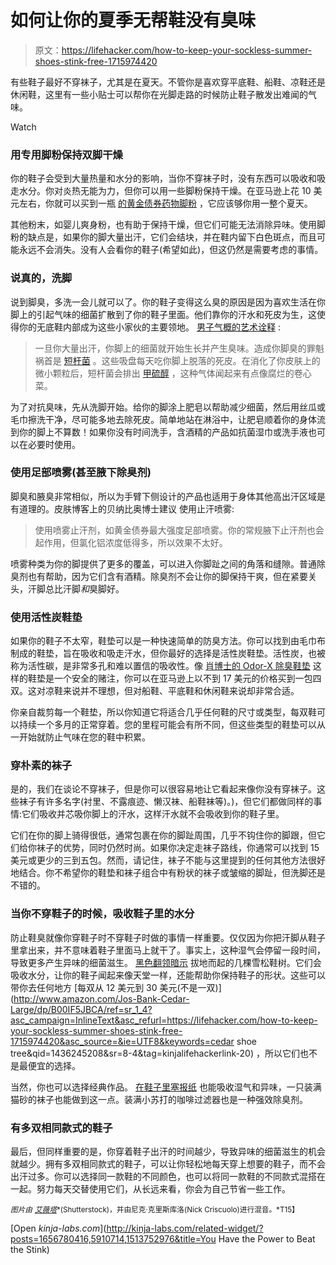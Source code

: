 # 如何让你的夏季无帮鞋没有臭味

> 原文：<https://lifehacker.com/how-to-keep-your-sockless-summer-shoes-stink-free-1715974420>

有些鞋子最好不穿袜子，尤其是在夏天。不管你是喜欢穿平底鞋、船鞋、凉鞋还是休闲鞋，这里有一些小贴士可以帮你在光脚走路的时候防止鞋子散发出难闻的气味。

Watch

### **用专用脚粉保持双脚干燥**

你的鞋子会受到大量热量和水分的影响，当你不穿袜子时，没有东西可以吸收和吸走水分。你对炎热无能为力，但你可以用一些脚粉保持干燥。在亚马逊上花 10 美元左右，你就可以买到一瓶 [的黄金债券药物脚粉](http://www.amazon.com/Gold-Bond-Medicated-Foot-Powder/dp/B000GCKC96/?asc_campaign=InlineText&asc_refurl=https://lifehacker.com/how-to-keep-your-sockless-summer-shoes-stink-free-1715974420&asc_source=&tag=kinjalifehackerlink-20) ，它应该够你用一整个夏天。

其他粉末，如婴儿爽身粉，也有助于保持干燥，但它们可能无法消除异味。使用脚粉的缺点是，如果你的脚大量出汗，它们会结块，并在鞋内留下白色斑点，而且可能永远不会消失。没有人会看你的鞋子(希望如此)，但这仍然是需要考虑的事情。

### 说真的，洗脚

说到脚臭，多洗一会儿就可以了。你的鞋子变得这么臭的原因是因为喜欢生活在你脚上的引起气味的细菌扩散到了你的鞋子里面。他们靠你的汗水和死皮为生，这使得你的无底鞋内部成为这些小家伙的主要领地。 [男子气概的艺术诠释](http://www.artofmanliness.com/2010/06/17/going-sockless-in-the-summer/) :

> 一旦你大量出汗，你脚上的细菌就开始生长并产生臭味。造成你脚臭的罪魁祸首是 [短杆菌](https://en.wikipedia.org/wiki/Brevibacterium) 。这些吸盘每天吃你脚上脱落的死皮。在消化了你皮肤上的微小颗粒后，短杆菌会排出 [甲硫醇](https://en.wikipedia.org/wiki/Methanethiol) ，这种气体闻起来有点像腐烂的卷心菜。

为了对抗臭味，先从洗脚开始。给你的脚涂上肥皂以帮助减少细菌，然后用丝瓜或毛巾擦洗干净，尽可能多地去除死皮。简单地站在淋浴中，让肥皂顺着你的身体流到你的脚上不算数！如果你没有时间洗手，含酒精的产品如抗菌湿巾或洗手液也可以在必要时使用。

### 使用足部喷雾(甚至腋下除臭剂)

脚臭和腋臭非常相似，所以为手臂下侧设计的产品也适用于身体其他高出汗区域是有道理的。皮肤博客上的贝纳比奥博士建议 使用止汗喷雾:

> 使用喷雾止汗剂，如黄金债券最大强度足部喷雾。你的常规腋下止汗剂也会起作用，但氯化铝浓度低得多，所以效果不太好。

喷雾种类为你的脚提供了更多的覆盖，可以进入你脚趾之间的角落和缝隙。普通除臭剂也有帮助，因为它们含有酒精。除臭剂不会让你的脚保持干爽，但在紧要关头，汗脚总比汗脚*和*臭脚好。

### 使用活性炭鞋垫

如果你的鞋子不太窄，鞋垫可以是一种快速简单的防臭方法。你可以找到由毛巾布制成的鞋垫，旨在吸收和吸走汗水，但你最好的选择是活性炭鞋垫。活性炭，也被称为活性碳，是非常多孔和难以置信的吸收性。像 [肖博士的 Odor-X 除臭鞋垫](http://www.amazon.com/Dr-Scholls-Fighting-Insoles-Packages/dp/B001EPQ9IM/?asc_campaign=InlineText&asc_refurl=https://lifehacker.com/how-to-keep-your-sockless-summer-shoes-stink-free-1715974420&asc_source=&tag=kinjalifehackerlink-20) 这样的鞋垫是一个安全的赌注，你可以在亚马逊上以不到 17 美元的价格买到一包四双。这对凉鞋来说并不理想，但对船鞋、平底鞋和休闲鞋来说却非常合适。

你亲自裁剪每一个鞋垫，所以你知道它将适合几乎任何鞋的尺寸或类型，每双鞋可以持续一个多月的正常穿着。您的里程可能会有所不同，但这些类型的鞋垫可以从一开始就防止气味在您的鞋中积累。

### 穿朴素的袜子

是的，我们在谈论不穿袜子，但是你可以很容易地让它看起来像你没有穿袜子。这些袜子有许多名字(衬里、不露痕迹、懒汉袜、船鞋袜等)。)，但它们都做同样的事情:它们吸收并芯吸你脚上的汗水，这样汗水就不会吸收到你的鞋子里。

它们在你的脚上骑得很低，通常包裹在你的脚趾周围，几乎不钩住你的脚跟，但它们给你袜子的优势，同时仍然时尚。如果你决定走袜子路线，你通常可以找到 15 美元或更少的三到五包。然而，请记住，袜子不能与这里提到的任何其他方法很好地结合。你不希望你的鞋垫和袜子组合中有粉状的袜子或皱缩的脚趾，但洗脚还是不错的。

### 当你不穿鞋子的时候，吸收鞋子里的水分

防止鞋臭就像你穿鞋子时不穿鞋子时做的事情一样重要。仅仅因为你把汗脚从鞋子里拿出来，并不意味着鞋子里面马上就干了。事实上，这种湿气会停留一段时间，导致更多产生异味的细菌滋生。 [黑色翻领暗示](http://www.blacklapel.com/thecompass/going-sockless-6-ways-to-avoid-the-stink/) 拔地而起的几棵雪松鞋树。它们会吸收水分，让你的鞋子闻起来像天堂一样，还能帮助你保持鞋子的形状。这些可以带你去任何地方 [每双从 12 美元到 30 美元(不是一双)](http://www.amazon.com/Jos-Bank-Cedar-Large/dp/B00IF5JBCA/ref=sr_1_4?asc_campaign=InlineText&asc_refurl=https://lifehacker.com/how-to-keep-your-sockless-summer-shoes-stink-free-1715974420&asc_source=&ie=UTF8&keywords=cedar shoe tree&qid=1436245208&sr=8-4&tag=kinjalifehackerlink-20) ，所以它们也不是最便宜的选择。

当然，你也可以选择经典作品。 [在鞋子里塞报纸](http://lifehacker.com/remove-bad-smells-from-shoes-refrigerators-with-newspa-5828958) 也能吸收湿气和异味，一只装满猫砂的袜子也能做到这一点。装满小苏打的咖啡过滤器也是一种强效除臭剂。

### 有多双相同款式的鞋子

最后，但同样重要的是，你穿着鞋子出汗的时间越少，导致异味的细菌滋生的机会就越少。拥有多双相同款式的鞋子，可以让你轻松地每天穿上想要的鞋子，而不会出汗过多。你可以选择同一款鞋的不同颜色，也可以将同一款鞋的不同款式混搭在一起。努力每天交替使用它们，从长远来看，你会为自己节省一些工作。

<small>*图片由*</small> [<small>*艾薇塔*</small>](http://www.shutterstock.com/pic-131224505/stock-vector-vintage-style-illustration-of-two-pairs-of-flip-flops-on-the-beach.html?src=l6fP1E8Rc_U8HVb25vmCUA-2-4)<small>*(Shutterstock)，并由尼克·克里斯库洛(Nick Criscuolo)进行混音。*T15】</small>

[Open *kinja-labs.com*](http://kinja-labs.com/related-widget/?posts=1656780416,5910714,1513752976&title=You Have the Power to Beat the Stink)